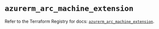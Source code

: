 # `azurerm_arc_machine_extension`

Refer to the Terraform Registry for docs: [`azurerm_arc_machine_extension`](https://registry.terraform.io/providers/hashicorp/azurerm/3.86.0/docs/resources/arc_machine_extension).
